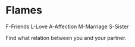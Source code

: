 # Flames

F-Friends
L-Love
A-Affection 
M-Marriage 
S-Sister

Find what relation between you and your partner.
